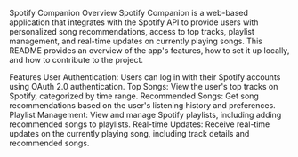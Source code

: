 Spotify Companion
Overview
Spotify Companion is a web-based application that integrates with the Spotify API to provide users with personalized song recommendations, access to top tracks, playlist management, and real-time updates on currently playing songs. This README provides an overview of the app's features, how to set it up locally, and how to contribute to the project.

Features
User Authentication: Users can log in with their Spotify accounts using OAuth 2.0 authentication.
Top Songs: View the user's top tracks on Spotify, categorized by time range.
Recommended Songs: Get song recommendations based on the user's listening history and preferences.
Playlist Management: View and manage Spotify playlists, including adding recommended songs to playlists.
Real-time Updates: Receive real-time updates on the currently playing song, including track details and recommended songs.
